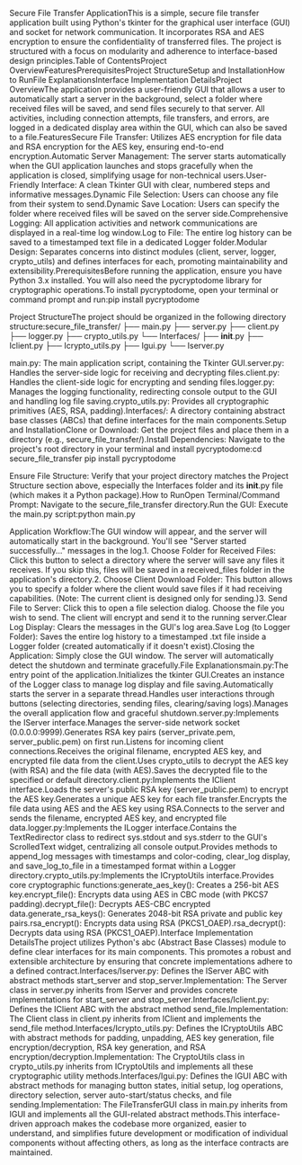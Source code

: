 Secure File Transfer ApplicationThis is a simple, secure file transfer application built using Python's tkinter for the graphical user interface (GUI) and socket for network communication. It incorporates RSA and AES encryption to ensure the confidentiality of transferred files. The project is structured with a focus on modularity and adherence to interface-based design principles.Table of ContentsProject OverviewFeaturesPrerequisitesProject StructureSetup and InstallationHow to RunFile ExplanationsInterface Implementation DetailsProject OverviewThe application provides a user-friendly GUI that allows a user to automatically start a server in the background, select a folder where received files will be saved, and send files securely to that server. All activities, including connection attempts, file transfers, and errors, are logged in a dedicated display area within the GUI, which can also be saved to a file.FeaturesSecure File Transfer: Utilizes AES encryption for file data and RSA encryption for the AES key, ensuring end-to-end encryption.Automatic Server Management: The server starts automatically when the GUI application launches and stops gracefully when the application is closed, simplifying usage for non-technical users.User-Friendly Interface: A clean Tkinter GUI with clear, numbered steps and informative messages.Dynamic File Selection: Users can choose any file from their system to send.Dynamic Save Location: Users can specify the folder where received files will be saved on the server side.Comprehensive Logging: All application activities and network communications are displayed in a real-time log window.Log to File: The entire log history can be saved to a timestamped text file in a dedicated Logger folder.Modular Design: Separates concerns into distinct modules (client, server, logger, crypto_utils) and defines interfaces for each, promoting maintainability and extensibility.PrerequisitesBefore running the application, ensure you have Python 3.x installed. You will also need the pycryptodome library for cryptographic operations.To install pycryptodome, open your terminal or command prompt and run:pip install pycryptodome

Project StructureThe project should be organized in the following directory structure:secure_file_transfer/
├── main.py
├── server.py
├── client.py
├── logger.py
├── crypto_utils.py
└── Interfaces/
    ├── __init__.py
    ├── Iclient.py
    ├── Icrypto_utils.py
    ├── Igui.py
    └── Iserver.py

main.py: The main application script, containing the Tkinter GUI.server.py: Handles the server-side logic for receiving and decrypting files.client.py: Handles the client-side logic for encrypting and sending files.logger.py: Manages the logging functionality, redirecting console output to the GUI and handling log file saving.crypto_utils.py: Provides all cryptographic primitives (AES, RSA, padding).Interfaces/: A directory containing abstract base classes (ABCs) that define interfaces for the main components.Setup and InstallationClone or Download: Get the project files and place them in a directory (e.g., secure_file_transfer/).Install Dependencies: Navigate to the project's root directory in your terminal and install pycryptodome:cd secure_file_transfer
pip install pycryptodome

Ensure File Structure: Verify that your project directory matches the Project Structure section above, especially the Interfaces folder and its __init__.py file (which makes it a Python package).How to RunOpen Terminal/Command Prompt: Navigate to the secure_file_transfer directory.Run the GUI: Execute the main.py script:python main.py

Application Workflow:The GUI window will appear, and the server will automatically start in the background. You'll see "Server started successfully..." messages in the log.1. Choose Folder for Received Files: Click this button to select a directory where the server will save any files it receives. If you skip this, files will be saved in a received_files folder in the application's directory.2. Choose Client Download Folder: This button allows you to specify a folder where the client would save files if it had receiving capabilities. (Note: The current client is designed only for sending.)3. Send File to Server: Click this to open a file selection dialog. Choose the file you wish to send. The client will encrypt and send it to the running server.Clear Log Display: Clears the messages in the GUI's log area.Save Log (to Logger Folder): Saves the entire log history to a timestamped .txt file inside a Logger folder (created automatically if it doesn't exist).Closing the Application: Simply close the GUI window. The server will automatically detect the shutdown and terminate gracefully.File Explanationsmain.py:The entry point of the application.Initializes the tkinter GUI.Creates an instance of the Logger class to manage log display and file saving.Automatically starts the server in a separate thread.Handles user interactions through buttons (selecting directories, sending files, clearing/saving logs).Manages the overall application flow and graceful shutdown.server.py:Implements the IServer interface.Manages the server-side network socket (0.0.0.0:9999).Generates RSA key pairs (server_private.pem, server_public.pem) on first run.Listens for incoming client connections.Receives the original filename, encrypted AES key, and encrypted file data from the client.Uses crypto_utils to decrypt the AES key (with RSA) and the file data (with AES).Saves the decrypted file to the specified or default directory.client.py:Implements the IClient interface.Loads the server's public RSA key (server_public.pem) to encrypt the AES key.Generates a unique AES key for each file transfer.Encrypts the file data using AES and the AES key using RSA.Connects to the server and sends the filename, encrypted AES key, and encrypted file data.logger.py:Implements the ILogger interface.Contains the TextRedirector class to redirect sys.stdout and sys.stderr to the GUI's ScrolledText widget, centralizing all console output.Provides methods to append_log messages with timestamps and color-coding, clear_log display, and save_log_to_file in a timestamped format within a Logger directory.crypto_utils.py:Implements the ICryptoUtils interface.Provides core cryptographic functions:generate_aes_key(): Creates a 256-bit AES key.encrypt_file(): Encrypts data using AES in CBC mode (with PKCS7 padding).decrypt_file(): Decrypts AES-CBC encrypted data.generate_rsa_keys(): Generates 2048-bit RSA private and public key pairs.rsa_encrypt(): Encrypts data using RSA (PKCS1_OAEP).rsa_decrypt(): Decrypts data using RSA (PKCS1_OAEP).Interface Implementation DetailsThe project utilizes Python's abc (Abstract Base Classes) module to define clear interfaces for its main components. This promotes a robust and extensible architecture by ensuring that concrete implementations adhere to a defined contract.Interfaces/Iserver.py: Defines the IServer ABC with abstract methods start_server and stop_server.Implementation: The Server class in server.py inherits from IServer and provides concrete implementations for start_server and stop_server.Interfaces/Iclient.py: Defines the IClient ABC with the abstract method send_file.Implementation: The Client class in client.py inherits from IClient and implements the send_file method.Interfaces/Icrypto_utils.py: Defines the ICryptoUtils ABC with abstract methods for padding, unpadding, AES key generation, file encryption/decryption, RSA key generation, and RSA encryption/decryption.Implementation: The CryptoUtils class in crypto_utils.py inherits from ICryptoUtils and implements all these cryptographic utility methods.Interfaces/Igui.py: Defines the IGUI ABC with abstract methods for managing button states, initial setup, log operations, directory selection, server auto-start/status checks, and file sending.Implementation: The FileTransferGUI class in main.py inherits from IGUI and implements all the GUI-related abstract methods.This interface-driven approach makes the codebase more organized, easier to understand, and simplifies future development or modification of individual components without affecting others, as long as the interface contracts are maintained.